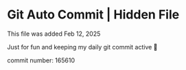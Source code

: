 # Git Auto Commit | Hidden File

This file was added Feb 12, 2025

Just for fun and keeping my daily git commit active 🤪

commit number: 165610
